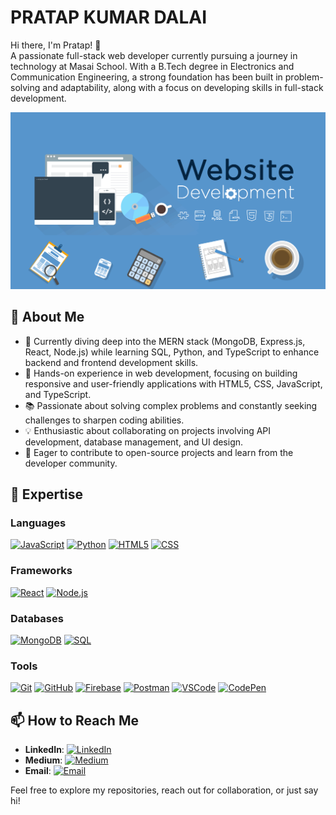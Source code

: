 # PRATAP KUMAR DALAI

Hi there, I'm Pratap! 👋  
A passionate full-stack web developer currently pursuing a journey in technology at Masai School. With a B.Tech degree in Electronics and Communication Engineering, a strong foundation has been built in problem-solving and adaptability, along with a focus on developing skills in full-stack development.

![My Screenshot](./assets/243078834-72903324-cf57-4e90-80a6-ed3c9734e0ed.gif)

## 🚀 About Me
- 🌱 Currently diving deep into the MERN stack (MongoDB, Express.js, React, Node.js) while learning SQL, Python, and TypeScript to enhance backend and frontend development skills.
- 💼 Hands-on experience in web development, focusing on building responsive and user-friendly applications with HTML5, CSS, JavaScript, and TypeScript.
- 📚 Passionate about solving complex problems and constantly seeking challenges to sharpen coding abilities.
- 💡 Enthusiastic about collaborating on projects involving API development, database management, and UI design.
- 🤝 Eager to contribute to open-source projects and learn from the developer community.

## 🔭 Expertise

### **Languages**
[![JavaScript](https://skillicons.dev/icons?i=js)](https://skillicons.dev) [![Python](https://skillicons.dev/icons?i=python)](https://skillicons.dev) [![HTML5](https://skillicons.dev/icons?i=html)](https://skillicons.dev) [![CSS](https://skillicons.dev/icons?i=css)](https://skillicons.dev)

### **Frameworks**
[![React](https://skillicons.dev/icons?i=react)](https://skillicons.dev) [![Node.js](https://skillicons.dev/icons?i=nodejs)](https://skillicons.dev) 

### **Databases**
[![MongoDB](https://skillicons.dev/icons?i=mongodb)](https://skillicons.dev) [![SQL](https://skillicons.dev/icons?i=mysql)](https://skillicons.dev) 

### **Tools**
[![Git](https://skillicons.dev/icons?i=git)](https://skillicons.dev) [![GitHub](https://skillicons.dev/icons?i=github)](https://skillicons.dev) [![Firebase](https://skillicons.dev/icons?i=firebase)](https://skillicons.dev) [![Postman](https://skillicons.dev/icons?i=postman)](https://skillicons.dev) [![VSCode](https://skillicons.dev/icons?i=vscode)](https://skillicons.dev) [![CodePen](https://skillicons.dev/icons?i=codepen)](https://skillicons.dev) 

## 📫 How to Reach Me
- **LinkedIn**: [![LinkedIn](https://img.shields.io/badge/-LinkedIn-0077B5?style=flat&logo=linkedin&logoColor=white)](https://www.linkedin.com/in/dpratapx)
- **Medium**: [![Medium](https://img.shields.io/badge/-Medium-00AB6C?style=flat&logo=medium&logoColor=white)](https://medium.com/@dpratap.360)
- **Email**: [![Email](https://img.shields.io/badge/-Email-D14836?style=flat&logo=gmail&logoColor=white)](mailto:dpratap.360@gmail.com)

Feel free to explore my repositories, reach out for collaboration, or just say hi!
